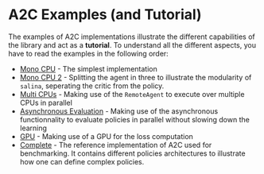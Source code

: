# A2C Examples (and Tutorial)

The examples of A2C implementations illustrate the different capabilities of the library and act as a **tutorial**. To understand all the different aspects, you have to read the examples in the following order:

* [Mono CPU](mono_cpu/) - The simplest implementation
* [Mono CPU 2](mono_cpu_2/) - Splitting the agent in three to illustrate the modularity of `salina`, seperating the critic from the policy.
* [Multi CPUs](multi_cpus/) - Making use of the `RemoteAgent` to execute over multiple CPUs in parallel
* [Asynchronous Evaluation](complete_with_async_eval/) - Making use of the asynchronous functionnality to evaluate policies in parallel without slowing down the learning
* [GPU](gpu/) - Making use of a GPU for the loss computation
* [Complete](complete/) - The reference implementation of A2C used for benchmarking. It contains different policies architectures to illustrate how one can define complex policies.
